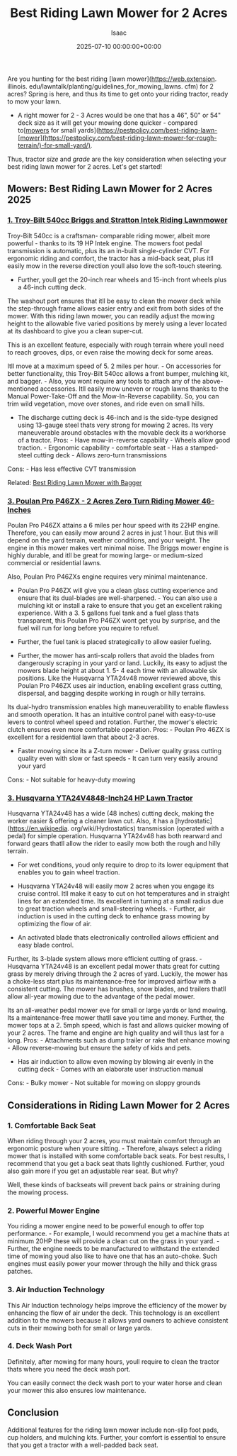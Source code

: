 ﻿---
title: Best Riding Lawn Mower for 2 Acres
description: Are you hunting for the best riding lawn mower for 2 acres? Spring is here, and thus its time to get onto your riding tractor, ready to mow your lawn. - A...
slug: /best-riding-lawn-mower-for-2-acres/
date: 2025-07-10 00:00:00+00:00
lastmod: 2025-07-10 00:00:00+03:00
author: Isaac
categories:
- Mowers
tags:
- mowers
- lawn
- mower
layout: post
---

Are you hunting for the best riding [lawn mower](https://web.extension. illinois. edu/lawntalk/planting/guidelines_for_mowing_lawns. cfm) for 2 acres? Spring is here, and thus its time to get onto your riding tractor, ready to mow your lawn.

- A right mower for 2 - 3 Acres would be one that has a 46", 50" or 54" deck size as it will get your mowing done quicker - compared to[[mowers](https://pestpolicy.com/best-riding-lawn-mower-for-hilly-terrain/) for small yards](https://pestpolicy.com/best-riding-lawn-[mower](https://pestpolicy.com/best-riding-lawn-mower-for-rough-terrain/)-for-small-yard/).

Thus, tractor *size* and *grade* are the key consideration when selecting your best riding lawn mower for 2 acres. Let's get started!

##  Mowers: Best Riding Lawn Mower for 2 Acres 2025

###  [1. Troy-Bilt 540cc Briggs and Stratton Intek Riding Lawnmower](https://www.amazon.com/dp/B079KBNTSM/?tag=p-policy-20)

Troy-Bilt 540cc is a craftsman- comparable riding mower, albeit more powerful - thanks to its 19 HP Intek engine. The mowers foot pedal transmission is automatic, plus its an in-built single-cylinder CVT. For ergonomic riding and comfort, the tractor has a mid-back seat, plus itll easily mow in the reverse direction youll also love the soft-touch steering.

- Further, youll get the 20-inch rear wheels and 15-inch front wheels plus a 46-inch cutting deck.

The washout port ensures that itll be easy to clean the mower deck while the step-through frame allows easier entry and exit from both sides of the mower. With this riding lawn mower, you can readily adjust the mowing height to the allowable five varied positions by merely using a lever located at its dashboard to give you a clean super-cut.

This is an excellent feature, especially with rough terrain where youll need to reach grooves, dips, or even raise the mowing deck for some areas.

Itll move at a maximum speed of 5. 2 miles per hour. - On accessories for better functionality, this Troy-Bilt 540cc allows a front bumper, mulching kit, and bagger. - Also, you wont require any tools to attach any of the above-mentioned accessories. Itll easily mow uneven or rough lawns thanks to the Manual Power-Take-Off and the Mow-In-Reverse capability. So, you can trim wild vegetation, move over stones, and ride even on small hills.

- The discharge cutting deck is 46-inch and is the side-type designed using 13-gauge steel thats very strong for mowing 2 acres. Its very maneuverable around obstacles with the movable deck its a workhorse of a tractor. Pros: - Have mow-in-reverse capability - Wheels allow good traction. - Ergonomic capability - comfortable seat - Has a stamped-steel cutting deck - Allows zero-turn transmissions

Cons: - Has less effective CVT transmission

Related: [Best Riding Lawn Mower with Bagger](https://pestpolicy.com/best-riding-lawn-mower-with-bagger/)

###  [3. Poulan Pro P46ZX - 2 Acres Zero Turn Riding Mower 46-Inches](https://www.amazon.com/dp/B002PD87M8/?tag=p-policy-20)

Poulan Pro P46ZX attains a 6 miles per hour speed with its 22HP engine. Therefore, you can easily mow around 2 acres in just 1 hour. But this will depend on the yard terrain, weather conditions, and your weight. The engine in this mower makes vert minimal noise. The Briggs mower engine is highly durable, and itll be great for mowing large- or medium-sized commercial or residential lawns.

Also, Poulan Pro P46ZXs engine requires very minimal maintenance.

- Poulan Pro P46ZX will give you a clean glass cutting experience and ensure that its dual-blades are well-sharpened. - You can also use a mulching kit or install a rake to ensure that you get an excellent raking experience. With a 3. 5 gallons fuel tank and a fuel glass thats transparent, this Poulan Pro P46ZX wont get you by surprise, and the fuel will run for long before you require to refuel.

- Further, the fuel tank is placed strategically to allow easier fueling.

- Further, the mower has anti-scalp rollers that avoid the blades from dangerously scraping in your yard or land. Luckily, its easy to adjust the mowers blade height at about 1. 5- 4 each time with an allowable six positions. Like the Husqvarna YTA24v48 mower reviewed above, this Poulan Pro P46ZX uses air induction, enabling excellent grass cutting, dispersal, and bagging despite working in rough or hilly terrains.

Its dual-hydro transmission enables high maneuverability to enable flawless and smooth operation. It has an intuitive control panel with easy-to-use levers to control wheel speed and rotation. Further, the mower's electric clutch ensures even more comfortable operation. Pros: - Poulan Pro 46ZX is excellent for a residential lawn that about 2-3 acres.

- Faster mowing since its a Z-turn mower - Deliver quality grass cutting quality even with slow or fast speeds - It can turn very easily around your yard

Cons: - Not suitable for heavy-duty mowing

###  [3. Husqvarna YTA24V4848-Inch24 HP Lawn Tractor](https://www.amazon.com/dp/B00HRWTGGS/?tag=p-policy-20)

Husqvarna YTA24v48 has a wide (48 inches) cutting deck, making the worker easier & offering a cleaner lawn cut. Also, it has a [hydrostatic](https://en.wikipedia. org/wiki/Hydrostatics) transmission (operated with a pedal) for simple operation. Husqvarna YTA24v48 has both rearward and forward gears thatll allow the rider to easily mow both the rough and hilly terrain.

- For wet conditions, youd only require to drop to its lower equipment that enables you to gain wheel traction.

- Husqvarna YTA24v48 will easily mow 2 acres when you engage its cruise control. Itll make it easy to cut on hot temperatures and in straight lines for an extended time. Its excellent in turning at a small radius due to great traction wheels and small-steering wheels. - Further, air induction is used in the cutting deck to enhance grass mowing by optimizing the flow of air.

- An activated blade thats electronically controlled allows efficient and easy blade control.

Further, its 3-blade system allows more efficient cutting of grass. - Husqvarna YTA24v48 is an excellent pedal mower thats great for cutting grass by merely driving through the 2 acres of yard. Luckily, the mower has a choke-less start plus its maintenance-free for improved airflow with a consistent cutting. The mower has brushes, snow blades, and trailers thatll allow all-year mowing due to the advantage of the pedal mower.

Its an all-weather pedal mower eve for small or large yards or land mowing. Its a maintenance-free mower thatll save you time and money. Further, the mower tops at a 2. 5mph speed, which is fast and allows quicker mowing of your 2 acres. The frame and engine are high quality and will thus last for a long. Pros: - Attachments such as dump trailer or rake that enhance mowing - Allow reverse-mowing but ensure the safety of kids and pets.

- Has air induction to allow even mowing by blowing air evenly in the cutting deck - Comes with an elaborate user instruction manual

Cons: - Bulky mower - Not suitable for mowing on sloppy grounds

##  Considerations in Riding Lawn Mower for 2 Acres

###  1. Comfortable Back Seat

When riding through your 2 acres, you must maintain comfort through an ergonomic posture when youre sitting. - Therefore, always select a riding mower that is installed with some comfortable back seats. For best results, I recommend that you get a back seat thats lightly cushioned. Further, youd also gain more if you get an adjustable rear seat. But why?

Well, these kinds of backseats will prevent back pains or straining during the mowing process.

###  2. Powerful Mower Engine

You riding a mower engine need to be powerful enough to offer top performance. - For example, I would recommend you get a machine thats at minimum 20HP these will provide a clean cut on the grass in your yard. - Further, the engine needs to be manufactured to withstand the extended time of mowing youd also like to have one that has an auto-choke. Such engines must easily power your mower through the hilly and thick grass patches.

###  3. Air Induction Technology

This Air Induction technology helps improve the efficiency of the mower by enhancing the flow of air under the deck. This technology is an excellent addition to the mowers because it allows yard owners to achieve consistent cuts in their mowing both for small or large yards.

###  4. Deck Wash Port

Definitely, after mowing for many hours, youll require to clean the tractor thats where you need the deck wash port.

You can easily connect the deck wash port to your water horse and clean your mower this also ensures low maintenance.

##  Conclusion

Additional features for the riding lawn mower include non-slip foot pads, cup holders, and mulching kits. Further, your comfort is essential to ensure that you get a tractor with a well-padded back seat.

